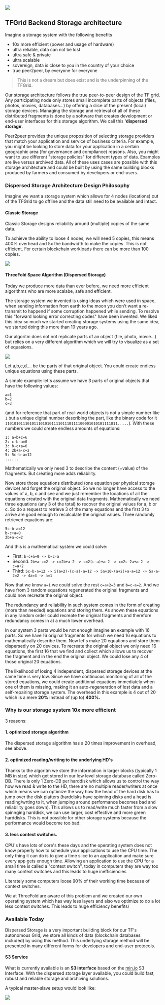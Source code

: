 ![](img/storage_architecture_0.png)

## TFGrid Backend Storage architecture

Imagine a storage system with the following benefits

- 10x more efficient (power and usage of hardware)
- ultra reliable, data can not be lost
- ultra safe & private
- ultra scalable
- sovereign, data is close to you in the country of your choice
- true peer2peer, by everyone for everyone

> This is not a dream but does exist and is the underpinning of the TFGrid.

Our storage architecture follows the true peer-to-peer design of the TF grid. Any participating node only stores small incomplete parts of objects (files, photos, movies, databases...) by offering a slice of the present (local) storage devices. Managing the storage and retrieval of all of these distributed fragments is done by a software that creates development or end-user interfaces for this storage algorithm. We call this '__dispersed storage__'.

Peer2peer provides the unique proposition of selecting storage providers that match your application and service of business criteria. For example, you might be looking to store data for your application in a certain geographic area (for governance and compliance) reasons. Also, you might want to use different "storage policies" for different types of data. Examples are live versus archived data. All of these uses cases are possible with this storage architecture and could be built by using the same building blocks produced by farmers and consumed by developers or end-users.

### Dispersed Storage Architecture Design Philosophy

Imagine we want a storage system which allows for 4 nodes (locations) out of the TFGrid to go offline and the data still need to be available and intact.

#### Classic Storage

Classic Storage designs reliability around (multiple) copies of the same data. 

To achieve the ability to loose 4 nodes, we will need 5 copies, this means 400% overhead and 5x the bandwidth to make the copies. This is not efficient. For certain blockchain workloads there can be more than 100 copies.

![](img/classic_storage.png) 

#### ThreeFold Space Algorithm (Dispersed Storage)

Today we produce more data than ever before, we need more efficient algorithms who are more scalabe, safe and efficient.

The storage system we invented is using ideas which were used in space, when sending information from earth to the moon you don't want a re-transmit to happend if some corruption happened while sending. To resolve this "forward looking error correcting codes" have been invented. We liked this idea so much we started creating storage systems using the same idea, we started doing this more than 10 years ago.

Our algoritm does not not replicate parts of an object (file, photo, movie...) but relies on a very different algorithm which we will try to visualize as a set of equasions.

![](img/dispersed_storage.png)

Let a,b,c,d.... be the parts of that original object. You could create endless unique equations using these parts. 

A simple example: let's assume we have 3 parts of original objects that have the following values:

```
a=1
b=2
c=3
```

(and for reference that part of real-world objects is not a simple number like `1` but a unique digital number describing the part, like the binary code for it `110101011101011101010111101110111100001010101111011.....`). With these numbers we could create endless amounts of equations:
```
1: a+b+c=6
2: c-b-a=0
3: b-c+a=0
4: 2b+a-c=2
5: 5c-b-a=12
......
```

Mathematically we only need 3 to describe the content (=value) of the fragments. But creating more adds reliability. 

Now store those equations distributed (one equation per physical storage device) and forget the original object. So we no longer have access to the values of a, b, c and see and we just remember the locations of all the equations created with the original data fragments. Mathematically we need three equations (any 3 of the total) to recover the original values for a, b or c. So do a request to retrieve 3 of the many equations and the first 3 to arrive are good enough to recalculate the original values. Three randomly retrieved equations are:

```
5c-b-a=12
b-c+a=0
2b+a-c=2
```

And this is a mathematical system we could solve:
- First: `b-c+a=0 -> b=c-a`
- Second: `2b+a-c=2 -> c=2b+a-2 -> c=2(c-a)+a-2 -> c=2c-2a+a-2 -> c=a+2`
- Third: `5c-b-a=12 -> 5(a+2)-(c-a)-a=12 -> 5a+10-(a+2)+a-a=12 -> 5a-a-2=2 -> 4a=4 -> a=1`

Now that we know `a=1` we could solve the rest `c=a+2=3` and `b=c-a=2`. And we have from 3 random equations regenerated the original fragments and could now recreate the original object. 

The redundancy and reliability in such system comes in the form of creating (more than needed) equations and storing them. As shown these equations in any random order could recreate the original fragments and therefore
redundancy comes in at a much lower overhead.

In our system 3 parts would be not enough imagine an example with 16 parts. So we have 16 original fragments for which we need 16 equations to mathematically describe them. Now let's make 20 equations and store them dispersedly on 20 devices. To recreate the original object we only need 16 equations, the first 16 that we find and collect which allows us to recover the fragment and in the end the original object. We could lose any 4 of those original 20 equations.

The likelihood of losing 4 independent, dispersed storage devices at the same time is very low. Since we have continuous monitoring of all of the stored equations, we could create additional equations immediately when one of them is missing, making it an auto-regeneration of lost data and a self-repairing storage system. The overhead in this example is 4 out of 20 which is a mere **20%** instead of (up to) **400%.**

### Why is our storage system 10x more efficient

3 reasons:

#### 1. optimized storage algorithm

The dispersed storage algorithm has a 20 times improvement in overhead, see above.

#### 2. optimized reading/writing to the underlying HD's

Thanks to the algoritm we store the information in larger blocks (typically 1 MB in size) which get stored in our low level storage database called Zero-DB.
There is only 1 Zero-DB per harddisk which allows us to control the way how we read & write to the HD, there are no multiple reader/writers at once which means we can optimize the way how the head of the hard disk has to jump over the disk platters (harddisks have spinning disks and a head is reading/wrting to it, when jumping around performance becomes bad and reliability goes down). This allows us to read/write much faster from a slow spinnging harddisk, we can use larger, cost effective and more green harddisks. This is not possible for other storage systems because the performance would become too bad.

#### 3. less context switches.

CPU's have lots of core's these days and the operating system does not know properly how to schedule your applications to use the CPU time.
The only thing it can do is to give a time slice to an application and make sure every app gets enough time. Allowing an application to use the CPU for a small time is called a "context switch", today in computers they are way too many context switches and this leads to huge inefficiencies.

Literately some computers loose 90% of their working time because of context switches.

We at ThreeFold are aware of this problem and we created our own operating system which has way less layers and also we optimize to do a lot less context switches. This leads to huge efficiency benefits/

### Available Today

Dispersed Storage is a very important building block for our TF's autonomous Grid, we store all kinds of data (blockchain databases included) by using this method. This underlying storage method will be presented in many different forms for developers and end-user protocols.

#### S3 Service

What is currently available is an __S3 interface__ based on the [min.io](https://min.io/) S3 Interface. With the dispersed storage layer available, you could build fast, robust and reliable storage and archiving solutions. 

A typical master-slave setup would look like:

![](img/storage_architecture_1.png)






